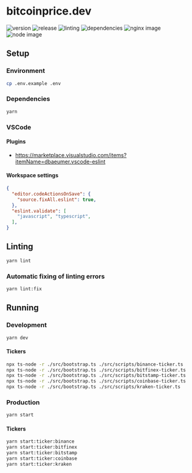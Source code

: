 # bitcoinprice.dev

![version](https://img.shields.io/github/v/tag/wouterds/bitcoinprice.dev?color=orange&label=version)
![release](https://github.com/wouterds/bitcoinprice.dev/workflows/release/badge.svg)
![linting](https://github.com/wouterds/bitcoinprice.dev/workflows/linting/badge.svg)
![dependencies](https://img.shields.io/david/wouterds/bitcoinprice.dev)
![nginx image](https://img.shields.io/docker/image-size/wouterds/bitcoinprice.dev/nginx?label=nginx%20image)
![node image](https://img.shields.io/docker/image-size/wouterds/bitcoinprice.dev/node?label=node%20image)

## Setup

### Environment

```bash
cp .env.example .env
```

### Dependencies

```bash
yarn
```

### VSCode

#### Plugins

- https://marketplace.visualstudio.com/items?itemName=dbaeumer.vscode-eslint

#### Workspace settings

```json
{
  "editor.codeActionsOnSave": {
    "source.fixAll.eslint": true,
  },
  "eslint.validate": [
    "javascript", "typescript",
  ],
}
```

## Linting

```bash
yarn lint
```

### Automatic fixing of linting errors

```bash
yarn lint:fix
```

## Running

### Development

```bash
yarn dev
```

#### Tickers

```bash
npx ts-node -r ./src/bootstrap.ts ./src/scripts/binance-ticker.ts
npx ts-node -r ./src/bootstrap.ts ./src/scripts/bitfinex-ticker.ts
npx ts-node -r ./src/bootstrap.ts ./src/scripts/bitstamp-ticker.ts
npx ts-node -r ./src/bootstrap.ts ./src/scripts/coinbase-ticker.ts
npx ts-node -r ./src/bootstrap.ts ./src/scripts/kraken-ticker.ts
```

### Production

```bash
yarn start
```

#### Tickers

```bash
yarn start:ticker:binance
yarn start:ticker:bitfinex
yarn start:ticker:bitstamp
yarn start:ticker:coinbase
yarn start:ticker:kraken
```
